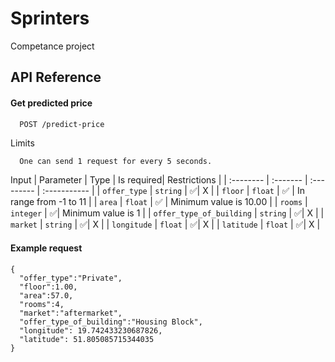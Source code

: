 # Sprinters
Competance project

## API Reference

#### Get predicted price

```bash
  POST /predict-price
```
Limits
```
  One can send 1 request for every 5 seconds.
```
Input
| Parameter | Type     | Is required| Restrictions  |
| :-------- | :------- | :--------- | :----------- |
| `offer_type` | `string` | ✅| X |
| `floor` | `float` | ✅  | In range from -1 to 11 |
| `area` | `float` | ✅  | Minimum value is 10.00 |
| `rooms` | `integer` | ✅| Minimum value is 1 |
| `offer_type_of_building` | `string` | ✅| X |
| `market` | `string` | ✅| X |
| `longitude` | `float` | ✅| X |
| `latitude` | `float` | ✅| X |

#### Example request

```http
{
  "offer_type":"Private",
  "floor":1.00,
  "area":57.0,
  "rooms":4,
  "market":"aftermarket",
  "offer_type_of_building":"Housing Block",
  "longitude": 19.742433230687826,
  "latitude": 51.805085715344035
}
```
